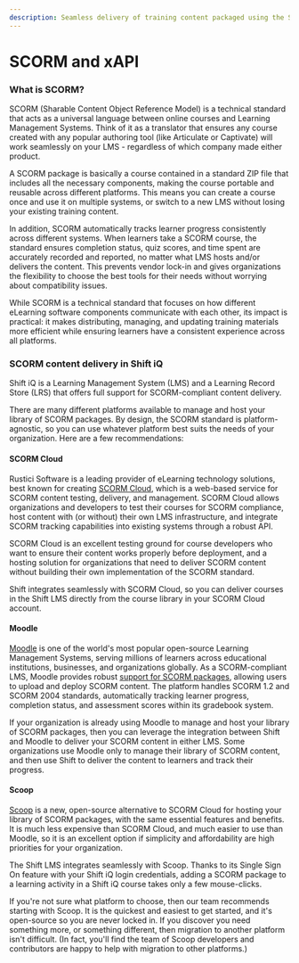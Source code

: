 ```yaml
---
description: Seamless delivery of training content packaged using the SCORM standard
---
```


# SCORM and xAPI

### What is SCORM?

SCORM (Sharable Content Object Reference Model) is a technical standard that acts as a universal language between online courses and Learning Management Systems. Think of it as a translator that ensures any course created with any popular authoring tool (like Articulate or Captivate) will work seamlessly on your LMS - regardless of which company made either product.&#x20;

A SCORM package is basically a course contained in a standard ZIP file that includes all the necessary components, making the course portable and reusable across different platforms. This means you can create a course once and use it on multiple systems, or switch to a new LMS without losing your existing training content.

In addition, SCORM automatically tracks learner progress consistently across different systems. When learners take a SCORM course, the standard ensures completion status, quiz scores, and time spent are accurately recorded and reported, no matter what LMS hosts and/or delivers the content. This prevents vendor lock-in and gives organizations the flexibility to choose the best tools for their needs without worrying about compatibility issues.&#x20;

While SCORM is a technical standard that focuses on how different eLearning software components communicate with each other, its impact is practical: it makes distributing, managing, and updating training materials more efficient while ensuring learners have a consistent experience across all platforms.

### SCORM content delivery in Shift iQ

Shift iQ is a Learning Management System (LMS) and a Learning Record Store (LRS) that offers full support for SCORM-compliant content delivery.&#x20;

There are many different platforms available to manage and host your library of SCORM packages. By design, the SCORM standard is platform-agnostic, so you can use whatever platform best suits the needs of your organization. Here are a few recommendations:

#### SCORM Cloud

Rustici Software is a leading provider of eLearning technology solutions, best known for creating [SCORM Cloud](../../), which is a web-based service for SCORM content testing, delivery, and management. SCORM Cloud allows organizations and developers to test their courses for SCORM compliance, host content with (or without) their own LMS infrastructure, and integrate SCORM tracking capabilities into existing systems through a robust API.&#x20;

SCORM Cloud is an excellent testing ground for course developers who want to ensure their content works properly before deployment, and a hosting solution for organizations that need to deliver SCORM content without building their own implementation of the SCORM standard.&#x20;

Shift integrates seamlessly with SCORM Cloud, so you can deliver courses in the Shift LMS directly from the course library in your SCORM Cloud account.

#### Moodle

[Moodle](https://moodle.org/) is one of the world's most popular open-source Learning Management Systems, serving millions of learners across educational institutions, businesses, and organizations globally. As a SCORM-compliant LMS, Moodle provides robust [support for SCORM packages](https://docs.moodle.org/500/en/SCORM_activity), allowing users to upload and deploy SCORM content. The platform handles SCORM 1.2 and SCORM 2004 standards, automatically tracking learner progress, completion status, and assessment scores within its gradebook system.&#x20;

If your organization is already using Moodle to manage and host your library of SCORM packages, then you can leverage the integration between Shift and Moodle to deliver your SCORM content in either LMS. Some organizations use Moodle only to manage their library of SCORM content, and then use Shift to deliver the content to learners and track their progress.

#### Scoop

[Scoop](https://openscorm.com/scoop) is a new, open-source alternative to SCORM Cloud for hosting your library of SCORM packages, with the same essential features and benefits. It is much less expensive than SCORM Cloud, and much easier to use than Moodle, so it is an excellent option if simplicity and affordability are high priorities for your organization.&#x20;

The Shift LMS integrates seamlessly with Scoop. Thanks to its Single Sign On feature with your Shift iQ login credentials, adding a SCORM package to a learning activity in a Shift iQ course takes only a few mouse-clicks.

If you're not sure what platform to choose, then our team recommends starting with Scoop. It is the quickest and easiest to get started, and it's open-source so you are never locked in. If you discover you need something more, or something different, then migration to another platform isn't difficult. (In fact, you'll find the team of Scoop developers and contributors are happy to help with migration to other platforms.)
